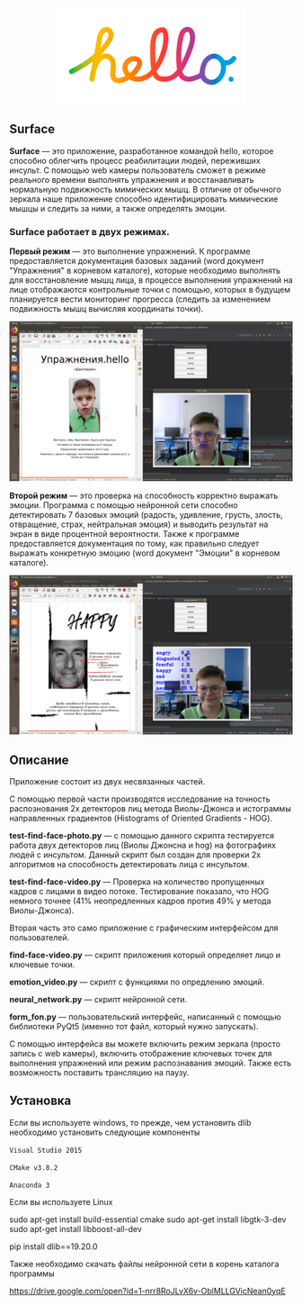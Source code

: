 <p align="center">
  <img src="screenshot/hello..png"/></div>
</p>

Surface
-------
**Surface** — это приложение, разработанное командой hello, которое способно облегчить процесс реабилитации людей, переживших инсульт.  С помощью web камеры пользователь сможет в режиме реального времени выполнять упражнения и восстанавливать нормальную подвижность мимических мышц. В отличие от обычного зеркала наше приложение способно идентифицировать мимические мышцы и следить за ними, а также определять эмоции.

### Surface работает в двух режимах. 

**Первый режим** — это выполнение упражнений. К программе предоставляется документация базовых заданий (word документ "Упражнения" в корневом каталоге), которые необходимо выполнять для восстановление мышц лица, в процессе выполнения упражнений на лице отображаются контрольные точки с помощью, которых в будущем планируется вести мониторинг прогресса (следить за изменением подвижность мышц вычисляя координаты точки).

<p align="center">
  <img src="screenshot/key_points.png"/></div>
</p>

**Второй режим** — это проверка на способность корректно выражать эмоции. Программа с помощью нейронной сети способно детектировать 7 базовых эмоций (радость, удивление, грусть, злость, отвращение, страх, нейтральная эмоция) и выводить результат на экран в виде процентной вероятности. Также к программе предоставляется документация по тому, как правильно следует выражать конкретную эмоцию (word документ "Эмоции" в корневом каталоге).

<p align="center">
  <img src="screenshot/emotion.png"/></div>
</p>

## Описание

Приложение состоит из двух несвязанных частей.

С помощью первой части производятся исследование на точность распознования 2х детекторов лиц метода Виолы-Джонса и истограммы направленных градиентов (Histograms of Oriented Gradients - HOG).

**test-find-face-photo.py** — с помощью данного скрипта тестируется работа двух детекторов лиц (Виолы Джонсна и hog) на фотографиях людей с инсультом. Данный скрипт был создан для проверки 2х алгоритмов на способность детектировать лица с инсультом.

**test-find-face-video.py** — Проверка на количество пропущенных кадров с лицами в видео потоке. Тестирование показало, что HOG немного точнее (41% неопредленных кадров против 49% у метода Виолы-Джонса).

Вторая часть это само приложение с графическим интерфейсом для пользователей.

**find-face-video.py** — скрипт приложения который определяет лицо и ключевые точки.

**emotion_video.py** — скрипт с функциями по опредлению эмоций.

**neural_network.py** — скрипт нейронной сети.

**form_fon.py** — пользовательский интерфейс, написанный с помощью библиотеки PyQt5 (именно тот файл, который нужно запускать).

С помощью интерфейса вы можете включить режим зеркала (просто запись с web камеры), включить отображение ключевых точек для выполнения упражнений или режим распознавания эмоций. Также есть возможность поставить трансляцию на паузу.

## Установка 

Если вы используете windows, то прежде, чем установить dlib необходимо установить следующие компоненты

`Visual Studio 2015`

`CMake v3.8.2`

`Anaconda 3`

Если вы используете Linux

sudo apt-get install build-essential cmake
sudo apt-get install libgtk-3-dev
sudo apt-get install libboost-all-dev

pip install dlib==19.20.0

Также необходимо скачать файлы нейронной сети в корень каталога программы 

https://drive.google.com/open?id=1-nrr8RoJLvX6v-OblMLLGVicNean0yqE
